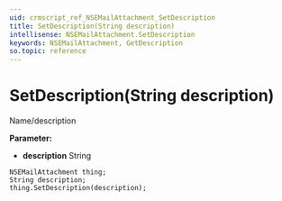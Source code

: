```yaml
---
uid: crmscript_ref_NSEMailAttachment_SetDescription
title: SetDescription(String description)
intellisense: NSEMailAttachment.SetDescription
keywords: NSEMailAttachment, GetDescription
so.topic: reference
---
```


# SetDescription(String description)

Name/description

**Parameter:** 
 - **description** String

```crmscript
NSEMailAttachment thing;
String description;
thing.SetDescription(description);
```

